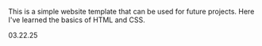 This is a simple website template that can be used for future projects. Here I've learned the basics of HTML and CSS. 

03.22.25